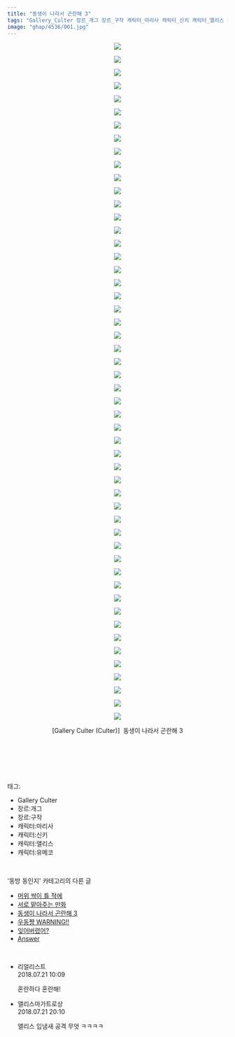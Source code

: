 ```yaml
---
title: "동생이 나라서 곤란해 3"
tags: "Gallery_Culter 장르_개그 장르_구작 캐릭터_마리사 캐릭터_신키 캐릭터_앨리스 캐릭터_유메코 Culter 동방_동인지"
image: "ghap/4536/001.jpg"
---
```

<div class="article">
<p style="text-align: center; clear: none; float: none;"><img src="{{ site.nasurl }}/ghap/4536/001.jpg"/></p>
<p style="text-align: center; clear: none; float: none;"><img src="{{ site.nasurl }}/ghap/4536/002.jpg"/></p>
<p style="text-align: center; clear: none; float: none;"><img src="{{ site.nasurl }}/ghap/4536/003.jpg"/></p>
<p style="text-align: center; clear: none; float: none;"><img src="{{ site.nasurl }}/ghap/4536/004.jpg"/></p>
<p style="text-align: center; clear: none; float: none;"><img src="{{ site.nasurl }}/ghap/4536/005.jpg"/></p>
<p style="text-align: center; clear: none; float: none;"><img src="{{ site.nasurl }}/ghap/4536/006.jpg"/></p>
<p style="text-align: center; clear: none; float: none;"><img src="{{ site.nasurl }}/ghap/4536/007.jpg"/></p>
<p style="text-align: center; clear: none; float: none;"><img src="{{ site.nasurl }}/ghap/4536/008.jpg"/></p>
<p style="text-align: center; clear: none; float: none;"><img src="{{ site.nasurl }}/ghap/4536/009.jpg"/></p>
<p style="text-align: center; clear: none; float: none;"><img src="{{ site.nasurl }}/ghap/4536/010.jpg"/></p>
<p style="text-align: center; clear: none; float: none;"><img src="{{ site.nasurl }}/ghap/4536/011.jpg"/></p>
<p style="text-align: center; clear: none; float: none;"><img src="{{ site.nasurl }}/ghap/4536/012.jpg"/></p>
<p style="text-align: center; clear: none; float: none;"><img src="{{ site.nasurl }}/ghap/4536/013.jpg"/></p>
<p style="text-align: center; clear: none; float: none;"><img src="{{ site.nasurl }}/ghap/4536/014.jpg"/></p>
<p style="text-align: center; clear: none; float: none;"><img src="{{ site.nasurl }}/ghap/4536/015.jpg"/></p>
<p style="text-align: center; clear: none; float: none;"><img src="{{ site.nasurl }}/ghap/4536/016.jpg"/></p>
<p style="text-align: center; clear: none; float: none;"><img src="{{ site.nasurl }}/ghap/4536/017.jpg"/></p>
<p style="text-align: center; clear: none; float: none;"><img src="{{ site.nasurl }}/ghap/4536/018.jpg"/></p>
<p style="text-align: center; clear: none; float: none;"><img src="{{ site.nasurl }}/ghap/4536/019.jpg"/></p>
<p style="text-align: center; clear: none; float: none;"><img src="{{ site.nasurl }}/ghap/4536/020.jpg"/></p>
<p style="text-align: center; clear: none; float: none;"><img src="{{ site.nasurl }}/ghap/4536/021.jpg"/></p>
<p style="text-align: center; clear: none; float: none;"><img src="{{ site.nasurl }}/ghap/4536/022.jpg"/></p>
<p style="text-align: center; clear: none; float: none;"><img src="{{ site.nasurl }}/ghap/4536/023.jpg"/></p>
<p style="text-align: center; clear: none; float: none;"><img src="{{ site.nasurl }}/ghap/4536/024.jpg"/></p>
<p style="text-align: center; clear: none; float: none;"><img src="{{ site.nasurl }}/ghap/4536/025.jpg"/></p>
<p style="text-align: center; clear: none; float: none;"><img src="{{ site.nasurl }}/ghap/4536/026.jpg"/></p>
<p style="text-align: center; clear: none; float: none;"><img src="{{ site.nasurl }}/ghap/4536/027.jpg"/></p>
<p style="text-align: center; clear: none; float: none;"><img src="{{ site.nasurl }}/ghap/4536/028.jpg"/></p>
<p style="text-align: center; clear: none; float: none;"><img src="{{ site.nasurl }}/ghap/4536/029.jpg"/></p>
<p style="text-align: center; clear: none; float: none;"><img src="{{ site.nasurl }}/ghap/4536/030.jpg"/></p>
<p style="text-align: center; clear: none; float: none;"><img src="{{ site.nasurl }}/ghap/4536/031.jpg"/></p>
<p style="text-align: center; clear: none; float: none;"><img src="{{ site.nasurl }}/ghap/4536/032.jpg"/></p>
<p style="text-align: center; clear: none; float: none;"><img src="{{ site.nasurl }}/ghap/4536/033.jpg"/></p>
<p style="text-align: center; clear: none; float: none;"><img src="{{ site.nasurl }}/ghap/4536/034.jpg"/></p>
<p style="text-align: center; clear: none; float: none;"><img src="{{ site.nasurl }}/ghap/4536/035.jpg"/></p>
<p style="text-align: center; clear: none; float: none;"><img src="{{ site.nasurl }}/ghap/4536/036.jpg"/></p>
<p style="text-align: center; clear: none; float: none;"><img src="{{ site.nasurl }}/ghap/4536/037.jpg"/></p>
<p style="text-align: center; clear: none; float: none;"><img src="{{ site.nasurl }}/ghap/4536/038.jpg"/></p>
<p style="text-align: center; clear: none; float: none;"><img src="{{ site.nasurl }}/ghap/4536/039.jpg"/></p>
<p style="text-align: center; clear: none; float: none;"><img src="{{ site.nasurl }}/ghap/4536/040.jpg"/></p>
<p style="text-align: center; clear: none; float: none;"><img src="{{ site.nasurl }}/ghap/4536/041.jpg"/></p>
<p style="text-align: center; clear: none; float: none;"><img src="{{ site.nasurl }}/ghap/4536/042.jpg"/></p>
<p style="text-align: center; clear: none; float: none;"><img src="{{ site.nasurl }}/ghap/4536/043.jpg"/></p>
<p style="text-align: center; clear: none; float: none;"><img src="{{ site.nasurl }}/ghap/4536/044.jpg"/></p>
<p style="text-align: center; clear: none; float: none;"><img src="{{ site.nasurl }}/ghap/4536/045.jpg"/></p>
<p style="text-align: center; clear: none; float: none;"><img src="{{ site.nasurl }}/ghap/4536/046.jpg"/></p>
<p style="text-align: center; clear: none; float: none;"><img src="{{ site.nasurl }}/ghap/4536/047.jpg"/></p>
<p style="text-align: center; clear: none; float: none;"><img src="{{ site.nasurl }}/ghap/4536/048.jpg"/></p>
<p style="text-align: center; clear: none; float: none;"><img src="{{ site.nasurl }}/ghap/4536/049.jpg"/></p>
<p style="text-align: center; clear: none; float: none;"><img src="{{ site.nasurl }}/ghap/4536/050.jpg"/></p>
<p style="text-align: center; clear: none; float: none;"><img src="{{ site.nasurl }}/ghap/4536/051.jpg"/></p>
<p style="text-align: center; clear: none; float: none;"><img src="{{ site.nasurl }}/ghap/4536/052.jpg"/></p>
<p style="text-align: center; clear: none; float: none;">[Gallery Culter (Culter)]  동생이 나라서 곤란해 3</p>
<p style="text-align: center; clear: none; float: none;"><br/></p>
<p><br/></p>
</div><br/>
<div class="tagTrail">
<p>태그: </p>
<ul>
<li>Gallery Culter</li>
<li>장르:개그</li>
<li>장르:구작</li>
<li>캐릭터:마리사</li>
<li>캐릭터:신키</li>
<li>캐릭터:앨리스</li>
<li>캐릭터:유메코</li>
</ul>
</div><br/>
<div class="another">
<p>'동방 동인지' 카테고리의 다른 글</p>
<ul>
<li><a href="/2018-07-21-ghap_4538">머위 싹이 틀 적에</a></li>
<li><a href="/2018-07-21-ghap_4537">서로 맡아주는 만화</a></li>
<li><a href="/2018-07-21-ghap_4536">동생이 나라서 곤란해 3</a></li>
<li><a href="/2018-07-21-ghap_4535">우동쨩 WARNING!!</a></li>
<li><a href="/2018-07-20-ghap_4534">잊어버렸어?</a></li>
<li><a href="/2018-07-18-ghap_4531">Answer</a></li>
</ul>
</div><br/>
<div class="cb_module cb_fluid">
<div class="cb_wrt cb_profile">
<div class="comment">
<ul>
<li class="cb_thumb_off" id="comment15291159">
<div class="cb_comment_area">
<div class="cb_info_area">
<div class="cb_section">
<span class="cb_nick_name">리얼리스트</span>
</div>
<div class="cb_section">
<span class="cb_date">2018.07.21 10:09 </span>
</div>
</div>
<div class="cb_dsc_comment">
<p class="cb_dsc">
											혼란하다 혼란해!
										</p>
</div>
</div></li>
<li class="cb_thumb_off" id="comment15291332">
<div class="cb_comment_area">
<div class="cb_info_area">
<div class="cb_section">
<span class="cb_nick_name">앨리스마가트로상</span>
</div>
<div class="cb_section">
<span class="cb_date">2018.07.21 20:10 </span>
</div>
</div>
<div class="cb_dsc_comment">
<p class="cb_dsc">
											앨리스 입냄새 공격 무엇 ㅋㅋㅋㅋ
										</p>
</div>
</div></li>
</ul>
</div>
</div><!-- commentList close -->
</div><br/>

